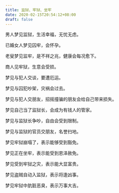 ```yaml
---
title: 监狱、牢狱、坐牢
date: 2020-02-15T20:54:12+08:00
draft: false
---
```


男人梦见监狱，生活幸福，无忧无虑。<br>


已婚女人梦见囚牢，会怀孕。<br>


老叟梦见监牢，是不祥之兆，健康会每况愈下。<br>


商人见牢狱，生意会受损。<br>


梦见与犯人交谈，要遭厄运。<br>


梦见与囚犯吵架，灾祸会过去。<br>


梦见与犯人交朋友，招摇撞骗的朋友会给自己带来损失。<br>


梦见自己当了监狱长，会成为有钱人的管家。<br>


梦见与监狱长争吵，自由会受到限制。<br>


梦见与监狱的官员交朋友，名誉扫地。<br>


梦见牢狱崩塌了，表示能够受到豁免。<br>


梦见正在坐牢，表示能受到恩泽赦免。<br>


梦见受到牢狱之灾，表示能大显富贵。<br>


梦见盗贼自动入监狱，表示将逢凶事。<br>


梦见牢狱中肮脏恶臭，表示万事大吉。<br>
